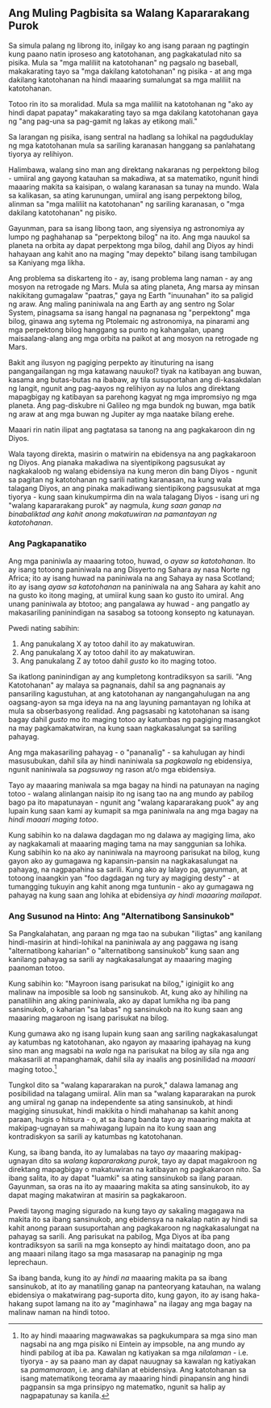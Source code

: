 ## Ang Muling Pagbisita sa Walang Kapararakang Purok

Sa simula palang ng librong ito, inilgay ko ang isang paraan ng pagtingin kung paano natin iproseso ang katotohanan, ang pagkakatulad nito sa pisika. Mula sa "mga maliliit na katotohanan" ng pagsalo ng baseball, makakarating tayo sa "mga dakilang katotohanan" ng pisika - at ang mga dakilang katotohanan na hindi maaaring sumalungat sa mga maliliit na katotohanan. 

Totoo rin ito sa moralidad. Mula sa mga maliliit na katotohanan ng "ako ay hindi dapat papatay" makakarating tayo sa mga dakilang katotohanan gaya ng "ang pag-una sa pag-gamit ng lakas ay etikong mali." 

Sa larangan ng pisika, isang sentral na hadlang sa lohikal na pagduduklay ng mga katotohanan mula sa sariling karanasan hanggang sa panlahatang tiyorya ay relihiyon.

Halimbawa, walang sino man ang direktang nakaranas ng perpektong bilog - umiiral ang gayong katauhan sa makadiwa, at sa matematiko, ngunit hindi maaaring makita sa kaisipan, o walang karanasan sa tunay na mundo. Wala sa kalikasan, sa ating karunungan, umiiral ang isang perpektong bilog, alinman sa "mga maliliit na katotohanan" ng sariling karanasan, o "mga dakilang katotohanan" ng pisiko.

Gayunman, para sa isang libong taon, ang siyensiya ng astronomiya ay lumpo ng paghahanap sa "perpektong bilog" na ito. Ang mga nauukol sa planeta na orbita ay dapat perpektong mga bilog, dahil ang Diyos ay hindi hahayaan ang kahit ano na maging "may depekto" bilang isang tambilugan sa Kaniyang mga likha.

Ang problema sa diskarteng ito - ay, isang problema lang naman - ay ang mosyon na retrogade ng Mars. Mula sa ating planeta, Ang marsa ay minsan nakikitang gumagalaw "paatras," gaya ng Earth "inuunahan" ito sa paligid ng araw. Ang maling paniniwala na ang Earth ay ang sentro ng Solar System, pinagsama sa isang hangal na pagnanasa ng "perpektong" mga bilog, ginawa ang sytema ng Ptolemaic ng astronomiya, na pinarami ang mga perpektong bilog hanggang sa punto ng kahangalan, upang maisaalang-alang ang mga orbita na paikot at ang mosyon na retrogade ng Mars.

Bakit ang ilusyon ng pagiging perpekto ay itinuturing na isang pangangailangan ng mga katawang nauukol? tiyak na katibayan ang buwan, kasama ang butas-butas na ibabaw, ay tila susuportahan ang di-kasakdalan ng langit, ngunit ang pag-aayos ng relihiyon ay na lulos ang direktang mapagbigay ng katibayan sa parehong kagyat ng mga impromsiyo ng mga planeta. Ang pag-diskubre ni Galileo ng mga bundok ng buwan, mga batik ng araw at ang mga buwan ng Jupiter ay mga naatake bilang erehe.

Maaari rin natin ilipat ang pagtatasa sa tanong na ang pagkakaroon din ng Diyos.

Wala tayong direkta, masirin o matwirin na ebidensya na ang pagkakaroon ng Diyos. Ang pianaka makadiwa na siyentipikong pagsusukat ay nagkakaloob ng walang ebidensiya na kung meron din bang Diyos - ngunit sa pagitan ng katotohanan ng sarili nating karanasan, na kung wala talagang Diyos, an ang pinaka makadiwang sientipikong pagsusukat at mga tiyorya - kung saan kinukumpirma din na wala talagang Diyos - isang uri ng "walang kapararakang purok" ay nagmula, *kung saan ganap na binabaliktad ang kahit anong makatuwiran na pamantayan ng katotohanan*.

### Ang Pagkapanatiko

Ang mga paniniwla ay maaaring totoo, huwad, o *ayaw sa katotohanan*. Ito ay isang totoong paniniwala na ang Disyerto ng Sahara ay nasa Norte ng Africa; ito ay isang huwad na paniniwala na ang Sahaya ay nasa Scotland; ito ay isang *ayaw sa katotohanan* na paniniwala na ang Sahara ay kahit ano na gusto ko itong maging, at umiiral kung saan ko gusto ito umiral. Ang unang paniniwala ay btotoo; ang pangalawa ay huwad - ang pangatlo ay makasariling paninindigan na sasabog sa totoong konsepto ng katunayan.

Pwedi nating sabihin:

1. Ang panukalang X ay totoo dahil ito ay makatuwiran.
2. Ang panukalang X ay totoo dahil ito ay makatuwiran.
3. Ang panukalang Z ay totoo dahil *gusto* ko ito maging totoo.

Sa ikatlong paninindigan ay ang kumpletong kontradiksyon sa sarili. "Ang Katotohanan" ay malaya sa pagnanais, dahil sa ang pagnanais ay pansariling kagustuhan, at ang katotohanan ay nangangahulugan na ang oagsang-ayon sa mga ideya na na ang layuning pamantayan ng lohika at mula sa obserbasyong realidad. Ang pagsasabi ng katotohanan sa isang bagay dahil *gusto* mo ito maging totoo ay katumbas ng pagiging masangkot na may pagkamakatwiran, na kung saan nagkakasalungat sa sariling pahayag. 

Ang mga makasariling pahayag - o "pananalig" - sa kahulugan ay hindi masusubukan, dahil sila ay hindi naniniwala sa *pagkawala* ng ebidensiya, ngunit naniniwala sa *pagsuway* ng rason at/o mga ebidensiya.

Tayo ay maaaring maniwala sa mga bagay na hindi na patunayan na naging totoo - walang alinlangan naisip ito ng isang tao na ang mundo ay pabilog bago pa ito mapatunayan - ngunit ang "walang kapararakang puok" ay ang lupain kung saan kami ay kumapit sa mga paniniwala na ang mga bagay na *hindi maaari maging totoo*.

Kung sabihin ko na dalawa dagdagan mo ng dalawa ay magiging lima, ako ay nagkakamali at maaaring maging tama na may sanggunian sa lohika. Kung sabihin ko na ako ay naniniwala na mayroong  parisukat na bilog, kung gayon ako ay gumagawa ng kapansin-pansin na nagkakasalungat na pahayag, na nagpapahina sa sarili. Kung ako ay lalayo pa, gayunman, at totoong inaangkin yan "foo dagdagan ng tury ay magiging desty" - at tumangging tukuyin ang kahit anong mga tuntunin - ako ay gumagawa ng pahayag na kung saan ang lohika at ebidensiya *ay hindi maaaring mailapat*. 

### Ang Susunod na Hinto: Ang "Alternatibong Sansinukob"

Sa Pangkalahatan, ang paraan ng mga tao na subukan "iligtas" ang kanilang hindi-masirin at hindi-lohikal na paniniwala ay ang paggawa ng isang "alternatibong kaharian" o "alternatibong sansinukob" kung saan ang kanilang pahayag sa sarili ay nagkakasalungat ay maaaring maging paanoman totoo.	

Kung sabihin ko: "Mayroon isang parisukat na bilog," iginigiit ko ang malinaw na imposible sa loob ng sansinukob. At, kung ako ay hihiling na panatilihin ang aking paniniwala, ako ay dapat lumikha ng iba pang sansinukob, o kaharian "sa labas" ng sansinukob na ito kung saan ang maaaring magaroon ng isang parisukat na bilog.

Kung gumawa ako ng isang lupain kung saan ang sariling nagkakasalungat ay katumbas ng katotohanan, ako ngayon ay maaaring ipahayag na kung sino man ang magsabi na *wala*  nga na parisukat na bilog ay sila nga ang makasarili at mapanghamak, dahil sila ay inaalis ang posinilidad na *maaari* maging totoo.[^1]

Tungkol dito sa "walang kapararakan na purok," dalawa lamanag ang posibilidad na talagang umiiral. Alin man sa "walang kapararakan na purok ang umiiral ng ganap na independente sa ating sansinukob, at hindi magiging sinusukat, hindi makikita o hindi mahahanap sa kahit anong paraan, hugis o hitsura - o, at sa ibang banda tayo ay maaaring makita at makipag-ugnayan sa mahiwagang lupain na ito kung saan ang kontradiskyon sa sarili ay katumbas ng katotohanan.

Kung, sa ibang banda, ito ay lumalabas na tayo *ay* maaaring makipag-ugnayan dito sa *walang kapararakang purok*, tayo ay dapat magakroon ng direktang mapagbigay o makatuwiran na katibayan ng pagkakaroon nito. Sa ibang salita, ito ay dapat "luamki" sa ating sansinukob sa ilang paraan. Gayunman, sa oras na ito ay maaaring makita sa ating sansinukob, ito ay dapat maging makatwiran at masirin sa pagkakaroon.

Pwedi tayong maging sigurado na kung tayo *ay* sakaling magagawa na makita ito sa ibang sansinukob, ang ebidensya na nakalap natin ay hindi sa kahit anong paraan susuportahan ang pagkakaroon ng nagkakasalungat na pahayag sa sarili. Ang parisukat na pabilog, Mga Diyos at iba pang kontradiksyon sa sarili na mga konsepto ay hindi maitatago doon, ano pa ang maaari nilang itago sa mga masasarap na panaginip ng mga leprechaun.

Sa ibang banda, kung ito ay *hindi na* maaaring makita pa sa ibang sansinukob, at ito ay manatiling ganap na panteoryang katauhan, na walang ebidensiya o makatwirang pag-suporta dito, kung gayon, ito ay isang haka-hakang supot lamang na ito ay "maginhawa" na ilagay ang mga bagay na malinaw naman na hindi totoo.

[^1]: Ito ay hindi maaaring magwawakas sa pagkukumpara sa mga sino man nagsabi na ang mga pisiko ni Eintein ay impsoble, na ang mundo ay hindi pabilog at iba pa. Kawalan ng katiyakan sa mga *nilalaman* - i.e. tiyorya - ay sa paano man ay dapat nauugnay sa kawalan ng katiyakan sa *pamamaraan*, i.e. ang dahilan at ebidensiya. Ang katotohanan sa isang matematikong teorama ay maaaring hindi pinapansin ang hindi pagpansin sa mga prinsipyo ng matematko, ngunit sa halip ay nagpapatunay sa kanila.
